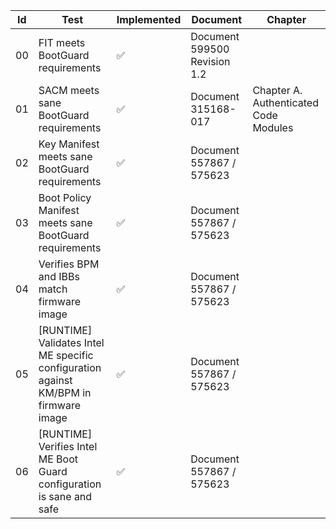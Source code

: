 Id | Test | Implemented | Document | Chapter
------------|------------|------------|------------|------------
00 | FIT meets BootGuard requirements                 | :white_check_mark:     | Document 599500 Revision 1.2 |                                                         
01 | SACM meets sane BootGuard requirements           | :white_check_mark:     | Document 315168-017          | Chapter A. Authenticated Code Modules                   
02 | Key Manifest meets sane BootGuard requirements   | :white_check_mark:     | Document 557867 / 575623     |                                                         
03 | Boot Policy Manifest meets sane BootGuard requirements | :white_check_mark:     | Document 557867 / 575623     |                                                         
04 | Verifies BPM and IBBs match firmware image       | :white_check_mark:     | Document 557867 / 575623     |                                                         
05 | [RUNTIME] Validates Intel ME specific configuration against KM/BPM in firmware image | :white_check_mark:     | Document 557867 / 575623     |                                                         
06 | [RUNTIME] Verifies Intel ME Boot Guard configuration is sane and safe | :white_check_mark:     | Document 557867 / 575623     |                                                         
